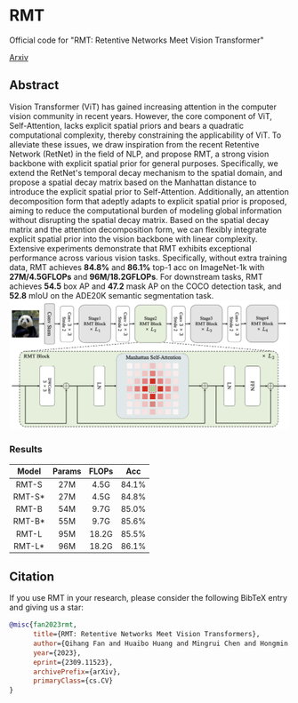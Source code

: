 # RMT
Official code for "RMT: Retentive Networks Meet Vision Transformer"

[Arxiv](https://arxiv.org/abs/2309.11523)

## Abstract

Vision Transformer (ViT) has gained increasing attention in the computer vision community in recent years. However, the core component of ViT, Self-Attention, lacks explicit spatial priors and bears a quadratic computational complexity, thereby constraining the applicability of ViT. To alleviate these issues, we draw inspiration from the recent Retentive Network (RetNet) in the field of NLP, and propose RMT, a strong vision backbone with explicit spatial prior for general purposes. Specifically, we extend the RetNet's temporal decay mechanism to the spatial domain, and propose a spatial decay matrix based on the Manhattan distance to introduce the explicit spatial prior to Self-Attention. Additionally, an attention decomposition form that adeptly adapts to explicit spatial prior is proposed, aiming to reduce the computational burden of modeling global information without disrupting the spatial decay matrix. Based on the spatial decay matrix and the attention decomposition form, we can flexibly integrate explicit spatial prior into the vision backbone with linear complexity. Extensive experiments demonstrate that RMT exhibits exceptional performance across various vision tasks. Specifically, without extra training data, RMT achieves **84.8%** and **86.1%** top-1 acc on ImageNet-1k with **27M/4.5GFLOPs** and **96M/18.2GFLOPs**. For downstream tasks, RMT achieves **54.5** box AP and **47.2** mask AP on the COCO detection task, and **52.8** mIoU on the ADE20K semantic segmentation task.![RMT](RMT.png)

### Results

|Model|Params|FLOPs|Acc|
|:---:|:---:|:---:|:---:|
|RMT-S|27M|4.5G|84.1%|
|RMT-S*|27M|4.5G|84.8%|
|RMT-B|54M|9.7G|85.0%|
|RMT-B*|55M|9.7G|85.6%|
|RMT-L|95M|18.2G|85.5%|
|RMT-L*|96M|18.2G|86.1%|


## Citation

If you use RMT in your research, please consider the following BibTeX entry and giving us a star:
```BibTeX
@misc{fan2023rmt,
      title={RMT: Retentive Networks Meet Vision Transformers}, 
      author={Qihang Fan and Huaibo Huang and Mingrui Chen and Hongmin Liu and Ran He},
      year={2023},
      eprint={2309.11523},
      archivePrefix={arXiv},
      primaryClass={cs.CV}
}
```
